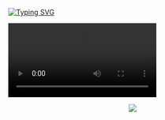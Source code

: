 <a href="https://git.io/typing-svg"><img src="https://readme-typing-svg.demolab.com?font=Fira+Code&duration=3000&pause=100&color=0A7E00&width=800&lines=I'm+gonna+tear+off+the+nails+from+your+beautiful+fingertips%2C;And+crush+your+joints+with+a+pair+of+pliers." alt="Typing SVG" /></a>


![](https://media.tenor.com/aGqrc3hcFj8AAAPo/interface-vocaloid.mp4)



<p align="center">
  <img src="https://spotify-github-profile.kittinanx.com/api/view?uid=31n36744pxrqlhnihu3jioaqiqyy&cover_image=false&theme=default&show_offline=true&background_color=0c0750&interchange=false&bar_color=2965c7)](https://github.com/kittinan/spotify-github-profile" />
</p>
